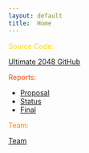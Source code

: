 ```yaml
---
layout: default
title:  Home
---
```


<span style="color: gold">
Source Code:
</span>

[Ultimate 2048 GitHub](https://github.com/AnthonyCusi/ultimate-2048)

<span style="color: orangered">
Reports:
</span>

- [Proposal](proposal.html)
- [Status](status.html)
- [Final](final.html)

<span style="color: darkorange">
Team:
</span>

[Team](team.html)